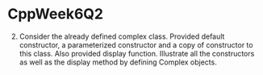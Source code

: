 # CppWeek6Q2
2. Consider the already defined complex class.
Provided default constructor, a parameterized constructor and a copy of constructor to this class. Also provided display function. Illustrate all the constructors as well as the display method by defining Complex objects.
